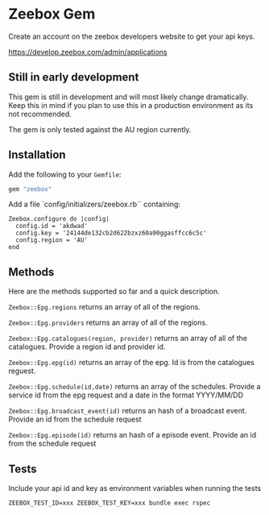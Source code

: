 # Zeebox Gem

Create an account on the zeebox developers website to get your api keys.

https://develop.zeebox.com/admin/applications

## Still in early development

This gem is still in development and will most likely change dramatically. Keep this in mind if you plan to use this in a production environment as its not recommended.

The gem is only tested against the AU region currently.

## Installation

Add the following to your `Gemfile`:

```ruby
gem "zeebox"
```

Add a file `config/initializers/zeebox.rb`` containing:

```
Zeebox.configure do |config|
  config.id = 'akdwad'
  config.key = '24144de132cb2d622bzxz60a90ggasffcc6c5c'
  config.region = 'AU'
end
```

## Methods

Here are the methods supported so far and a quick description.

``Zeebox::Epg.regions`` returns an array of all of the regions.

``Zeebox::Epg.providers`` returns an array of all of the regions.

``Zeebox::Epg.catalogues(region, provider)`` returns an array of all of the catalogues. Provide a region id and provider id.

``Zeebox::Epg.epg(id)`` returns an array of the epg. Id is from the catalogues reguest.

``Zeebox::Epg.schedule(id,date)`` returns an array of the schedules. Provide a service id from the epg request and a date in the format YYYY/MM/DD

``Zeebox::Epg.broadcast_event(id)`` returns an hash of a broadcast event. Provide an id from the schedule request

``Zeebox::Epg.episode(id)`` returns an hash of a episode event. Provide an id from the schedule request

## Tests

Include your api id and key as environment variables when running the tests

``ZEEBOX_TEST_ID=xxx ZEEBOX_TEST_KEY=xxx bundle exec rspec``
